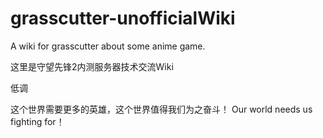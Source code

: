 # grasscutter-unofficialWiki
A wiki for grasscutter about some anime game.

这里是守望先锋2内测服务器技术交流Wiki

低调

这个世界需要更多的英雄，这个世界值得我们为之奋斗！
Our world needs us fighting for！

